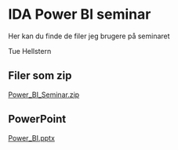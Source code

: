 # IDA Power BI seminar

Her kan du finde de filer jeg brugere på seminaret

Tue Hellstern

## Filer som zip

[Power_BI_Seminar.zip](Power_BI_Seminar.zip)


## PowerPoint

[Power_BI.pptx](Power_BI.pptx)
